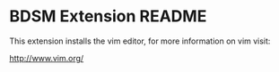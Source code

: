 # BDSM Extension README

This extension installs the vim editor, for more information on vim
visit:

http://www.vim.org/

